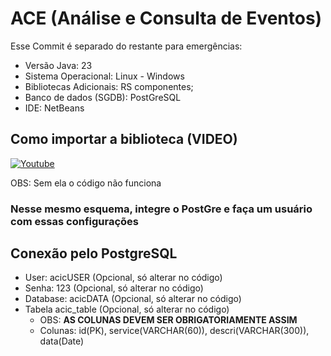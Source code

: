 # ACE (Análise e Consulta de Eventos)

Esse Commit é separado do restante para emergências:

* Versão Java: 23
* Sistema Operacional: Linux - Windows
* Bibliotecas Adicionais: RS componentes;
* Banco de dados (SGDB): PostGreSQL
* IDE: NetBeans

## Como importar a biblioteca (VIDEO)
[![Youtube](https://i1.ytimg.com/vi/u0rKzvETito/hqdefault.jpg)](https://www.youtube.com/watch?v=u0rKzvETito)

OBS: Sem ela o código não funciona

### Nesse mesmo esquema, integre o PostGre e faça um usuário com essas configurações

## Conexão pelo PostgreSQL
* User: acicUSER (Opcional, só alterar no código)
* Senha: 123 (Opcional, só alterar no código)
* Database: acicDATA (Opcional, só alterar no código)
* Tabela acic_table (Opcional, só alterar no código)
    * OBS: **AS COLUNAS DEVEM SER OBRIGATORIAMENTE ASSIM**
    * Colunas: id(PK), service(VARCHAR(60)), descri(VARCHAR(300)), data(Date)
 
